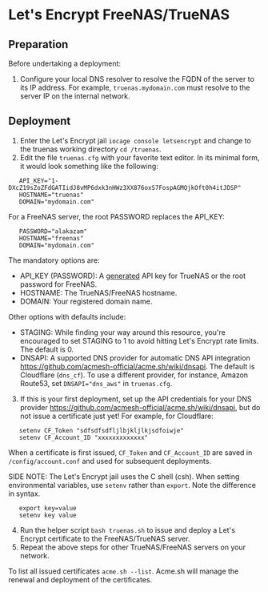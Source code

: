 # Let's Encrypt FreeNAS/TrueNAS
## Preparation
Before undertaking a deployment:
1. Configure your local DNS resolver to resolve the FQDN of the server to its IP address. For example, `truenas.mydomain.com` must resolve to the server IP on the internal network.

## Deployment
1. Enter the Let's Encrypt jail `iocage console letsencrypt` and change to the truenas working directory `cd /truenas`.
2. Edit the file `truenas.cfg` with your favorite text editor. In its minimal form, it would look something like the following:
```
   API_KEY="1-DXcZ19sZoZFdGATIidJ8vMP6dxk3nHWz3XX876oxS7FospAGMQjkOft0h4itJDSP"
   HOSTNAME="truenas"
   DOMAIN="mydomain.com"
```
   For a FreeNAS server, the root PASSWORD replaces the API_KEY:
```
   PASSWORD="alakazam"
   HOSTNAME="freenas"
   DOMAIN="mydomain.com"
```
   The mandatory options are:
   - API_KEY (PASSWORD): A [generated](https://www.truenas.com/docs/hub/additional-topics/api/#creating-api-keys) API key for TrueNAS or the root password for FreeNAS.
   - HOSTNAME: The TrueNAS/FreeNAS hostname.
   - DOMAIN:   Your registered domain name.

   Other options with defaults include:
   - STAGING:  While finding your way around this resource, you're encouraged to set STAGING to 1 to avoid hitting Let's Encrypt rate limits. The default is 0.
   - DNSAPI:   A supported DNS provider for automatic DNS API integration https://github.com/acmesh-official/acme.sh/wiki/dnsapi. The default is Cloudflare (`dns_cf`). To use a different provider, for instance, Amazon Route53, set `DNSAPI="dns_aws"` in `truenas.cfg`.
3. If this is your first deployment, set up the API credentials for your DNS provider https://github.com/acmesh-official/acme.sh/wiki/dnsapi, but do not issue a certificate just yet! For example, for Cloudflare:
```
   setenv CF_Token "sdfsdfsdfljlbjkljlkjsdfoiwje"
   setenv CF_Account_ID "xxxxxxxxxxxxx"
```
   When a certificate is first issued, `CF_Token` and `CF_Account_ID` are saved in `/config/account.conf` and used for subsequent deployments.

   SIDE NOTE: The Let's Encrypt jail uses the C shell (csh). When setting environmental variables, use `setenv` rather than `export`. Note the difference in syntax.
```
   export key=value
   setenv key value
```

4. Run the helper script `bash truenas.sh` to issue and deploy a Let's Encrypt certificate to the FreeNAS/TrueNAS server. 
5. Repeat the above steps for other TrueNAS/FreeNAS servers on your network.

To list all issued certificates `acme.sh --list`. Acme.sh will manage the renewal and deployment of the certificates.
